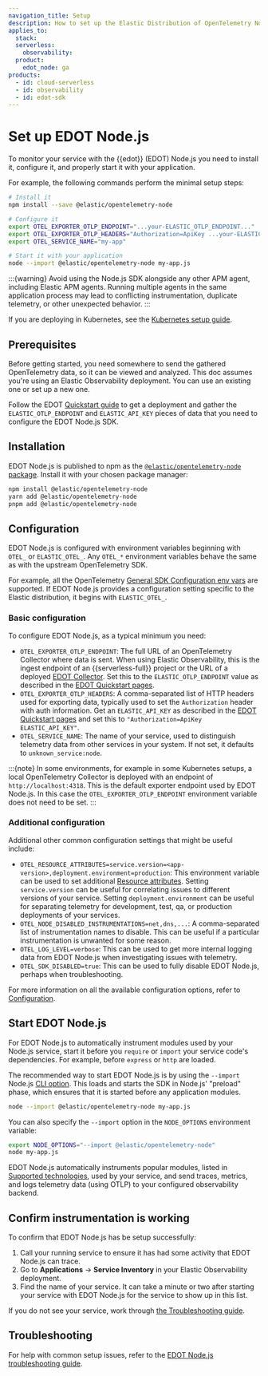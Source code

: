 ```yaml
---
navigation_title: Setup
description: How to set up the Elastic Distribution of OpenTelemetry Node.js (EDOT Node.js).
applies_to:
  stack:
  serverless:
    observability:
  product:
    edot_node: ga
products:
  - id: cloud-serverless
  - id: observability
  - id: edot-sdk
---
```


# Set up EDOT Node.js

To monitor your service with the {{edot}} (EDOT) Node.js you need to install it, configure it, and properly start it with your application.

For example, the following commands perform the minimal setup steps:

```bash
# Install it
npm install --save @elastic/opentelemetry-node

# Configure it
export OTEL_EXPORTER_OTLP_ENDPOINT="...your-ELASTIC_OTLP_ENDPOINT..."
export OTEL_EXPORTER_OTLP_HEADERS="Authorization=ApiKey ...your-ELASTIC_API_KEY..."
export OTEL_SERVICE_NAME="my-app"

# Start it with your application
node --import @elastic/opentelemetry-node my-app.js
```
:::{warning}
Avoid using the Node.js SDK alongside any other APM agent, including Elastic APM agents. Running multiple agents in the same application process may lead to conflicting instrumentation, duplicate telemetry, or other unexpected behavior.
:::

If you are deploying in Kubernetes, see the [Kubernetes setup guide](/reference/edot-sdks/nodejs/setup/k8s.md).

## Prerequisites

Before getting started, you need somewhere to send the gathered OpenTelemetry data, so it can be viewed and analyzed. This doc assumes you're using an Elastic Observability deployment. You can use an existing one or set up a new one.

Follow the EDOT [Quickstart guide](/reference/quickstart/index.md) to get a deployment and gather the `ELASTIC_OTLP_ENDPOINT` and `ELASTIC_API_KEY` pieces of data that you need to configure the EDOT Node.js SDK.

## Installation

EDOT Node.js is published to npm as the [`@elastic/opentelemetry-node` package](https://www.npmjs.com/package/@elastic/opentelemetry-node). Install it with your chosen package manager:

```bash
npm install @elastic/opentelemetry-node  
yarn add @elastic/opentelemetry-node    
pnpm add @elastic/opentelemetry-node
```

## Configuration

EDOT Node.js is configured with environment variables beginning with `OTEL_` or `ELASTIC_OTEL_`. Any `OTEL_*` environment variables behave the same as with the upstream OpenTelemetry SDK. 

For example, all the OpenTelemetry [General SDK Configuration env vars](https://opentelemetry.io/docs/specs/otel/configuration/sdk-environment-variables/#general-sdk-configuration) are supported. If EDOT Node.js provides a configuration setting specific to the Elastic distribution, it begins with `ELASTIC_OTEL_`.

### Basic configuration

To configure EDOT Node.js, as a typical minimum you need:

* `OTEL_EXPORTER_OTLP_ENDPOINT`: The full URL of an OpenTelemetry Collector where data is sent. When using Elastic Observability, this is the ingest endpoint of an {{serverless-full}} project or the URL of a deployed [EDOT Collector](/reference/edot-collector/index.md). Set this to the `ELASTIC_OTLP_ENDPOINT` value as described in the [EDOT Quickstart pages](/reference/quickstart/index.md).
* `OTEL_EXPORTER_OTLP_HEADERS`: A comma-separated list of HTTP headers used for exporting data, typically used to set the `Authorization` header with auth information. Get an `ELASTIC_API_KEY` as described in the [EDOT Quickstart pages](/reference/quickstart/index.md) and set this to `"Authorization=ApiKey ELASTIC_API_KEY"`.
* `OTEL_SERVICE_NAME`: The name of your service, used to distinguish telemetry data from other services in your system. If not set, it defaults to `unknown_service:node`.

:::{note}
In some environments, for example in some Kubernetes setups, a local OpenTelemetry Collector is deployed with an endpoint of `http://localhost:4318`. This is the default exporter endpoint used by EDOT Node.js. In this case the `OTEL_EXPORTER_OTLP_ENDPOINT` environment variable does not need to be set.
:::

### Additional configuration

Additional other common configuration settings that might be useful include:

* `OTEL_RESOURCE_ATTRIBUTES=service.version=<app-version>,deployment.environment=production`: This environment variable can be used to set additional [Resource attributes](https://opentelemetry.io/docs/languages/js/resources/). Setting `service.version` can be useful for correlating issues to different versions of your service. Setting `deployment.environment` can be useful for separating telemetry for development, test, qa, or production deployments of your services.
* `OTEL_NODE_DISABLED_INSTRUMENTATIONS=net,dns,...`: A comma-separated list of instrumentation names to disable. This can be useful if a particular instrumentation is unwanted for some reason.
* `OTEL_LOG_LEVEL=verbose`: This can be used to get more internal logging data from EDOT Node.js when investigating issues with telemetry.
* `OTEL_SDK_DISABLED=true`: This can be used to fully disable EDOT Node.js, perhaps when troubleshooting.

For more information on all the available configuration options, refer to [Configuration](/reference/edot-sdks/nodejs/configuration.md).

## Start EDOT Node.js

For EDOT Node.js to automatically instrument modules used by your Node.js service, start it before you `require` or `import` your service code's dependencies. For example, before `express` or `http` are loaded.

The recommended way to start EDOT Node.js is by using the `--import` Node.js [CLI option](https://nodejs.org/api/cli.html#--importmodule). This loads and starts the SDK in Node.js' "preload" phase, which ensures that it is started before any application modules.

```sh
node --import @elastic/opentelemetry-node my-app.js
```

You can also specify the `--import` option in the `NODE_OPTIONS` environment variable:

```bash
export NODE_OPTIONS="--import @elastic/opentelemetry-node"
node my-app.js
```

EDOT Node.js automatically instruments popular modules, listed in [Supported technologies](/reference/edot-sdks/nodejs/supported-technologies.md), used by your service, and send traces, metrics, and logs telemetry data (using OTLP) to your configured observability backend.

## Confirm instrumentation is working

To confirm that EDOT Node.js has be setup successfully:

1. Call your running service to ensure it has had some activity that EDOT Node.js can trace.
2. Go to **Applications** → **Service Inventory** in your Elastic Observability deployment.
3. Find the name of your service. It can take a minute or two after starting your service with EDOT Node.js for the service to show up in this list.

If you do not see your service, work through [the Troubleshooting guide](docs-content://troubleshoot/ingest/opentelemetry/edot-sdks/nodejs/index.md).

## Troubleshooting

For help with common setup issues, refer to the [EDOT Node.js troubleshooting guide](docs-content://troubleshoot/ingest/opentelemetry/edot-sdks/nodejs/index.md).